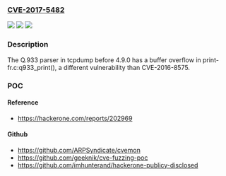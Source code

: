 ### [CVE-2017-5482](https://cve.mitre.org/cgi-bin/cvename.cgi?name=CVE-2017-5482)
![](https://img.shields.io/static/v1?label=Product&message=n%2Fa&color=blue)
![](https://img.shields.io/static/v1?label=Version&message=n%2Fa&color=blue)
![](https://img.shields.io/static/v1?label=Vulnerability&message=n%2Fa&color=brighgreen)

### Description

The Q.933 parser in tcpdump before 4.9.0 has a buffer overflow in print-fr.c:q933_print(), a different vulnerability than CVE-2016-8575.

### POC

#### Reference
- https://hackerone.com/reports/202969

#### Github
- https://github.com/ARPSyndicate/cvemon
- https://github.com/geeknik/cve-fuzzing-poc
- https://github.com/imhunterand/hackerone-publicy-disclosed

